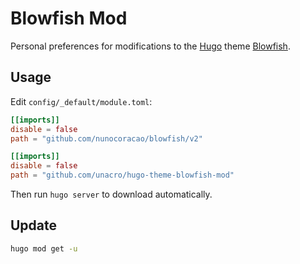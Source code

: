 # Blowfish Mod

Personal preferences for modifications to the [Hugo](https://github.com/gohugoio/hugo) theme [Blowfish](https://github.com/nunocoracao/blowfish).

## Usage

Edit `config/_default/module.toml`:

```toml
[[imports]]
disable = false
path = "github.com/nunocoracao/blowfish/v2"

[[imports]]
disable = false
path = "github.com/unacro/hugo-theme-blowfish-mod"
```

Then run `hugo server` to download automatically.

## Update

```bash
hugo mod get -u
```
